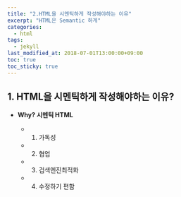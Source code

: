 ```yaml
---
title: "2.HTML을 시멘틱하게 작성해야하는 이유"
excerpt: "HTML은 Semantic 하게"
categories:
  - html
tags:
  - jekyll
last_modified_at: 2018-07-01T13:00:00+09:00
toc: true
toc_sticky: true
---
```


## 1. HTML을 시멘틱하게 작성해야하는 이유?

- **Why? 시멘틱 HTML**

  - 1. 가독성

  * 2. 협업

  * 3. 검색엔진최적화

  - 4. 수정하기 편함
